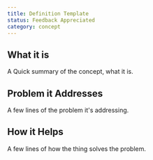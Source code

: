 ```yaml
---
title: Definition Template
status: Feedback Appreciated
category: concept
---
```


## What it is
A Quick summary of the concept, what it is.

## Problem it Addresses
A few lines of the problem it's addressing.

## How it Helps
A few lines of how the thing solves the problem.

